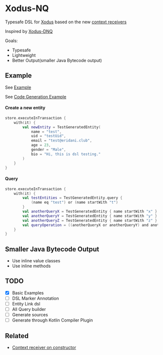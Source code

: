 # Xodus-NQ

Typesafe DSL for [Xodus](https://github.com/JetBrains/xodus) based on the
new [context receivers](https://github.com/Kotlin/KEEP/blob/master/proposals/context-receivers.md)

Inspired by [Xodus-DNQ](https://github.com/JetBrains/xodus-dnq)

Goals:

- Typesafe
- Lightweight
- Better Output(smaller Java Bytecode output)

## Example

See [Example](core/src/test/kotlin/transactionDsl.kt)

See [Code Generation Example](core/src/test/kotlin/TestGeneratedEntity.kt)

#### Create a new entity

```kotlin
store.executeInTransaction {
    with(it) {
        val newEntity = TestGeneratedEntity(
            name = "test",
            uid = "testUid",
            email = "test@eridani.club",
            age = 23,
            gender = "Male",
            bio = "Hi, this is dsl testing."
        )
    }
}
```

#### Query

```kotlin
store.executeInTransaction {
    with(it) {
        val testEntities = TestGeneratedEntity.query {
            (name eq "test") or (name startWith "t")
        }
        val anotherQueryX = TestGeneratedEntity { name startWith "x" }
        val anotherQueryY = TestGeneratedEntity { name startWith "y" }
        val anotherQueryZ = TestGeneratedEntity { name startWith "z" }
        val queryOperation = ((anotherQueryX or anotherQueryY) and anotherQueryZ) + testEntities
    }
}
```

## Smaller Java Bytecode Output

- Use inline value classes
- Use inline methods

## TODO

- [X] Basic Examples
- [ ] DSL Marker Annotation
- [ ] Entity Link dsl
- [ ] All Query builder
- [ ] Generate sources
- [ ] Generate through Kotlin Compiler Plugin

## Related

- [Context receiver on constructor](https://github.com/Kotlin/KEEP/blob/master/proposals/context-receivers.md#contextual-classes-and-contextual-constructors)
